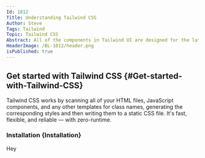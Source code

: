 ```yaml
---
Id: 1012
Title: Understanding Tailwind CSS
Author: Steve
Tags: Tailwind
Topic: Tailwind CSS
Abstract: All of the components in Tailwind UI are designed for the latest version of Tailwind CSS, which is currently Tailwind CSS v3.3. To make sure that you are on the latest version of Tailwind, update via npm
HeaderImage: /BL-1012/header.png
isPublished: true
---
```


## Get started with Tailwind CSS {#Get-started-with-Tailwind-CSS}

Tailwind CSS works by scanning all of your HTML files, JavaScript components, and any other templates for class names, generating the corresponding styles and then writing them to a static CSS file.
It's fast, flexible, and reliable — with zero-runtime.

###  Installation {Installation}

Hey